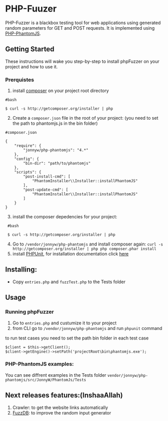 # PHP-Fuuzer
PHP-Fuzzer is a blackbox testing tool for web applications using generated random parameters for GET and POST requests.
It is implemented using [PHP-PhantomJS](https://github.com/jonnnnyw/php-phantomjs/).

## Getting Started 
These instructions will wake you step-by-step to install phpFuzzer on your project and how to use it.

### Prerquistes
1. install [composer](https://getcomposer.org/) on your project root directory
  ```
  #bash

  $ curl -s http://getcomposer.org/installer | php
  ```
2. Create a `composer.json` file in the root of your project: (you need to set the path to phantomjs.js in the bin folder)
  ```
  #composer.json
  
  {
      "require": {
          "jonnyw/php-phantomjs": "4.*"
      },
      "config": {
          "bin-dir": "path/to/phantomjs"
      },
      "scripts": {
          "post-install-cmd": [
              "PhantomInstaller\\Installer::installPhantomJS"
          ],
          "post-update-cmd": [
              "PhantomInstaller\\Installer::installPhantomJS"
          ]
      }
  }
  ```
  3. install the composer depedencies for your project:
  ```
   #bash

   $ curl -s http://getcomposer.org/installer | php
  ```
  4. Go to `/vendor/jonnyw/php-phantomjs` and install composer again:
    ```
    curl -s http://getcomposer.org/installer | php
    php composer.phar install
    ```
5. install [PHPUnit](https://phpunit.de/), for installation documentation click [here](https://phpunit.de/manual/current/en/installation.html)


## Installing:
- Copy `entries.php` and `fuzzTest.php` to the Tests folder

## Usage
### Running phpFuzzer
1. Go to `entries.php` and custumize it to your project
2. from CLI go to `/vendor/jonnyw/php-phantomjs` and run `phpunit` command

to run test cases you need to set the path bin folder in each test case
```
$client = $this->getClient();
$client->getEngine()->setPath('projectRoot\bin\phantomjs.exe');
```
### PHP-PhantomJS examples:
You can see diffrent examples in the Tests folder `vendor/jonnyw/php-phantomjs/src/JonnyW/PhantomJs/Tests`

## Next releases features:(InshaaAllah)
1. Crawler: to get the website links automatically</li>
2. [FuzzDB](https://github.com/fuzzdb-project/fuzzdb): to improve the random input generator
